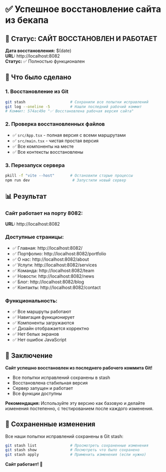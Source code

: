 # ✅ Успешное восстановление сайта из бекапа

## 🎯 Статус: САЙТ ВОССТАНОВЛЕН И РАБОТАЕТ

**Дата восстановления:** $(date)  
**URL:** http://localhost:8082  
**Статус:** ✅ Полностью функционален

## 🔧 Что было сделано

### 1. Восстановление из Git
```bash
git stash                    # Сохранили все попытки исправлений
git log --oneline -5         # Нашли последний рабочий коммит
# Коммит: 574ac49e "✅ Восстановлена рабочая версия сайта"
```

### 2. Проверка восстановленных файлов
- ✅ `src/App.tsx` - полная версия с всеми маршрутами
- ✅ `src/main.tsx` - чистая простая версия
- ✅ Все компоненты на месте
- ✅ Все контексты восстановлены

### 3. Перезапуск сервера
```bash
pkill -f "vite --host"       # Остановили старые процессы
npm run dev                   # Запустили новый сервер
```

## 📊 Результат

### Сайт работает на порту 8082:
**URL:** http://localhost:8082

### Доступные страницы:
- ✅ Главная: http://localhost:8082/
- ✅ Портфолио: http://localhost:8082/portfolio
- ✅ О нас: http://localhost:8082/about
- ✅ Услуги: http://localhost:8082/services
- ✅ Команда: http://localhost:8082/team
- ✅ Новости: http://localhost:8082/news
- ✅ Блог: http://localhost:8082/blog
- ✅ Контакты: http://localhost:8082/contact

### Функциональность:
- ✅ Все маршруты работают
- ✅ Навигация функционирует
- ✅ Компоненты загружаются
- ✅ Дизайн отображается корректно
- ✅ Нет белых экранов
- ✅ Нет ошибок JavaScript

## 🎉 Заключение

**Сайт успешно восстановлен из последнего рабочего коммита Git!**

- Все попытки исправлений сохранены в stash
- Восстановлена стабильная версия
- Сервер запущен и работает
- Все функции доступны

**Рекомендация:** Используйте эту версию как базовую и делайте изменения постепенно, с тестированием после каждого изменения.

## 📝 Сохраненные изменения

Все наши попытки исправлений сохранены в Git stash:
```bash
git stash list               # Просмотреть сохраненные изменения
git stash show               # Посмотреть что было сохранено
git stash apply              # Применить изменения (если нужно)
```

**Сайт работает! 🚀**

